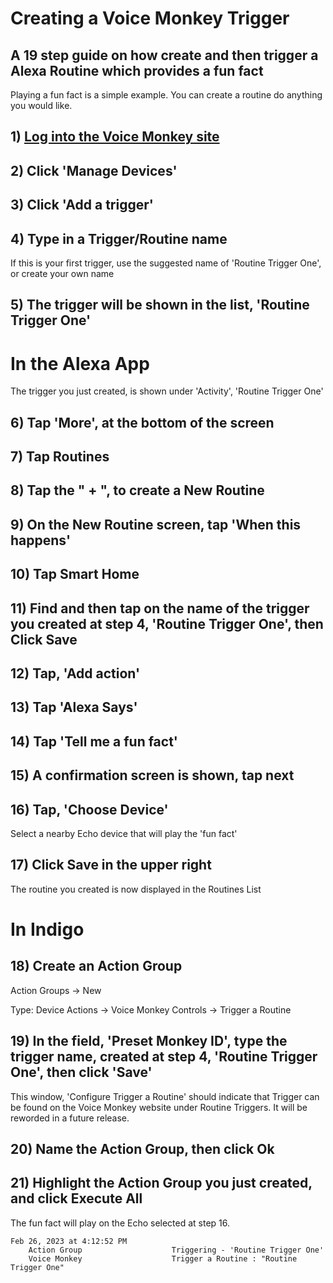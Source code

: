 # Creating a Voice Monkey Trigger

## A 19 step guide on how create and then trigger a Alexa Routine which provides a fun fact

Playing a fun fact is a simple example. You can create a routine do anything you would like.

## 1) [Log into the Voice Monkey site](https://voicemonkey.io/start) 

## 2) Click 'Manage Devices'

## 3) Click 'Add a trigger'

## 4) Type in a Trigger/Routine name

If this is your first trigger, use the suggested name of 'Routine Trigger One', or create your own name

## 5) The trigger will be shown in the list, 'Routine Trigger One'

# In the Alexa App

The trigger you just created, is shown under 'Activity', 'Routine Trigger One'

## 6) Tap 'More', at the bottom of the screen

## 7) Tap Routines

## 8) Tap the " + ", to create a New Routine

## 9) On the New Routine screen, tap 'When this happens'

## 10) Tap Smart Home

## 11) Find and then tap on the name of the trigger you created at step 4, 'Routine Trigger One', then Click Save

## 12) Tap, 'Add action'

## 13) Tap 'Alexa Says'

## 14) Tap 'Tell me a fun fact'

## 15) A confirmation screen is shown, tap next

## 16) Tap, 'Choose Device'

Select a nearby Echo device that will play the 'fun fact'

## 17) Click Save in the upper right

The routine you created is now displayed in the Routines List

# In Indigo

## 18) Create an Action Group

Action Groups -> New

Type: Device Actions -> Voice Monkey Controls -> Trigger a Routine

## 19) In the field, 'Preset Monkey ID', type the trigger name, created at step 4, 'Routine Trigger One', then click 'Save'

This window, 'Configure Trigger a Routine' should indicate that Trigger can be found on the Voice Monkey website under Routine Triggers. It will be reworded in a future release.

## 20) Name the Action Group, then click Ok

## 21) Highlight the Action Group you just created, and click Execute All

The fun fact will play on the Echo selected at step 16.

	Feb 26, 2023 at 4:12:52 PM
		Action Group                    Triggering - 'Routine Trigger One'
		Voice Monkey                    Trigger a Routine : "Routine Trigger One"
